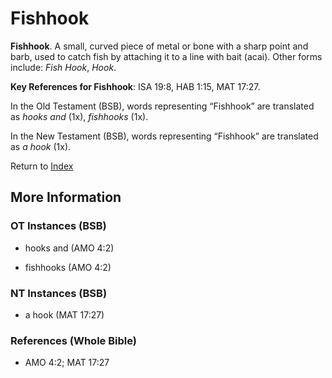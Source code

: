 # Fishhook
**Fishhook**. 
A small, curved piece of metal or bone with a sharp point and barb, used to catch fish by attaching it to a line with bait (acai). 
Other forms include: 
*Fish Hook*, *Hook*. 


**Key References for Fishhook**: 
ISA 19:8, HAB 1:15, MAT 17:27. 


In the Old Testament (BSB), words representing “Fishhook” are translated as 
*hooks and* (1x), *fishhooks* (1x). 


In the New Testament (BSB), words representing “Fishhook” are translated as 
*a hook* (1x). 


Return to [Index](00-Index.md)

## More Information

### OT Instances (BSB)

* hooks and (AMO 4:2)

* fishhooks (AMO 4:2)



### NT Instances (BSB)

* a hook (MAT 17:27)



### References (Whole Bible)

* AMO 4:2; MAT 17:27



